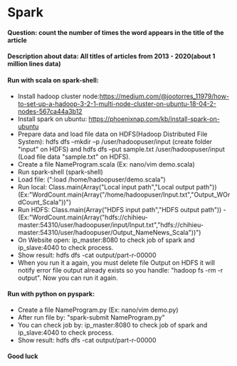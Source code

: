 # Spark
#### Question: count the number of times the word appears in the title of the article
#### Description about data: All titles of articles from 2013 - 2020(about 1 million lines data)
#### Run with scala on spark-shell:
- Install hadoop cluster node:https://medium.com/@jootorres_11979/how-to-set-up-a-hadoop-3-2-1-multi-node-cluster-on-ubuntu-18-04-2-nodes-567ca44a3b12
- Install spark on ubuntu: https://phoenixnap.com/kb/install-spark-on-ubuntu
- Prepare data and load file data on HDFS(Hadoop Distributed File System): hdfs dfs –mkdir –p /user/hadoopuser/input (create folder "input" on HDFS) and hdfs dfs –put sample.txt /user/hadoopuser/input (Load file data "sample.txt" on HDFS).
- Create a file NameProgram.scala (Ex: nano/vim demo.scala)
- Run spark-shell (spark-shell)
- Load file: (":load /home/hadoopuser/demo.scala")
- Run local: Class.main(Array("Local input path","Local output path")) (Ex:"WordCount.main(Array("/home/hadoopuser/Input.txt","Output_WOrdCount_Scala"))")
- Run HDFS:  Class.main(Array("HDFS input path","HDFS output path")) - (Ex:"WordCount.main(Array("hdfs://chihieu-master:54310/user/hadoopuser/input/Input.txt","hdfs://chihieu-master:54310/user/hadoopuser/Output_NameNews_Scala"))")
- On Website open: ip_master:8080 to check job of spark and ip_slave:4040 to check process.
- Show result: hdfs dfs -cat output/part-r-00000
- When you run it a again, you must delete file Output on HDFS it will notify error file output already exists so you handle: "hadoop fs -rm -r output". Now you can run it again.
#### Run with python on pyspark:
- Create a file NameProgram.py (Ex: nano/vim demo.py)
- After run file by: "spark-submit NameProgram.py"
- You can check job by: ip_master:8080 to check job of spark and ip_slave:4040 to check process.
- Show result:  hdfs dfs -cat output/part-r-00000
#### Good luck 
